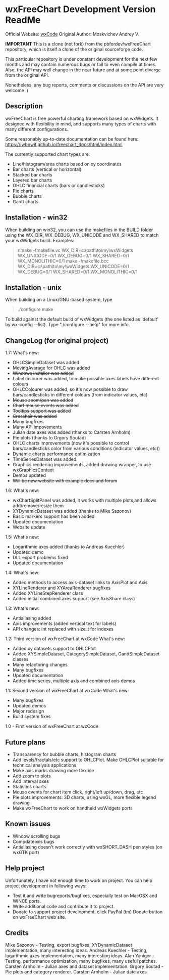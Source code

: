 
 wxFreeChart Development Version ReadMe
 ======================================

Official Website: <a href="http://wxcode.sourceforge.net/components/freechart" target="_blank">wxCode</a>
Original Author: Moskvichev Andrey V.
 
**IMPORTANT**
This is a clone (not fork) from the pbfordev/wxFreeChart repository, which is itself a clone of the original sourceforge code.
 
This particular repository is under constant development for the next few months and may contain numerous bugs or fail to even compile at times. Also, the API may well change in the near future and at some point diverge from the original API.
 
Nonetheless, any bug reports, comments or discussions on the API are very welcome :)
 
Description
-----------
wxFreeChart is free powerful charting framework based on wxWidgets. 
It designed with flexibility in mind, and supports many types of charts with many different configurations.

Some reasonably up-to-date documentation can be found here: https://iwbnwif.github.io/freechart_docs/html/index.html

The currently supported chart types are:
- Line/histogram/area charts based on xy coordinates
- Bar charts (vertical or horizontal)
- Stacked bar charts
- Layered bar charts
- OHLC financial charts (bars or candlesticks)
- Pie charts
- Bubble charts
- Gantt charts 

Installation - win32
--------------------

When building on win32, you can use the makefiles in the BUILD folder using the
WX_DIR, WX_DEBUG, WX_UNICODE and WX_SHARED to match your wxWidgets build.
Examples:

  > nmake -fmakefile.vc WX_DIR=c:\path\to\my\wxWidgets WX_UNICODE=0/1 WX_DEBUG=0/1 WX_SHARED=0/1 WX_MONOLITHIC=0/1
  > make -fmakefile.bcc WX_DIR=c:\path\to\my\wxWidgets WX_UNICODE=0/1 WX_DEBUG=0/1 WX_SHARED=0/1 WX_MONOLITHIC=0/1

Installation - unix
-------------------

When building on a Linux/GNU-based system, type

  > ./configure
  > make

To build against the default build of wxWidgets (the one listed as 'default' by wx-config --list). Type "./configure --help" for more info.

ChangeLog (for original project)
--------------------------------

1.7:
What's new:
- OHLCSimpleDataset was added
- MovingAvarage for OHLC was added
- ~~Windows installer was added~~
- Label colourer was added, to make possible axes labels have different colours
- OHLCColourer was added, so it's now possible to draw bars/candlesticks in different colours (from indicator values, etc)
- ~~Mouse zoom/pan was added~~
- ~~Chart mouse events was added~~
- ~~Tooltips support was added~~
- ~~Crosshair was added~~
- Many bugfixes
- Many API impovements
- Julian date axes was added (thanks to Carsten Arnholm)
- Pie plots (thanks to Grgory Soutad)
- OHLC charts improvements (now it's possible to control bars/candlesticks color from various conditions (indicator values, etc))
- Dynamic charts performance optimization
- TimeSeriesDataset was added
- Graphics rendering improvements, added drawing wrapper, to use wxGraphicsContext
- Demos updated
- ~~Will be new website with example docs and forum~~

1.6:
What's new:
- wxChartSplitPanel was added, it works with multiple plots,and allows add/remove/resize them
- XYDynamicDataset was added (thanks to Mike Sazonov)
- Basic markers support has been added
- Updated documentation
- Website update

1.5:
What's new:
- Logarithmic axes added (thanks to Andreas Kuechler)
- Updated demo
- DLL export problems fixed
- Updated documentation

1.4:
What's new:
- Added methods to access axis-dataset links to AxisPlot and Axis
- XYLineRenderer and XYAreaRenderer bugfixes
- Added XYLineStepRenderer class
- Added initial combined axes support (see AxisShare class)

1.3: 
What's new:
- Antialiasing added
- Axis improvements (added vertical text for labels)
- API changes: int replaced with size_t for indexes  

1.2: Third version of wxFreeChart at wxCode
What's new:
- Added xy datasets support to OHLCPlot
- Added XYSimpleDataset, CategorySimpleDataset, GanttSimpleDataset classes
- Many refactoring changes
- Many bugfixes
- Updated documentation
- Added time series, multiple axis and combined axis demos

1.1: Second version of wxFreeChart at wxCode
What's new:
- Many bugfixes
- Updated demos
- Major redesign
- Build system fixes

1.0 - First version of wxFreeChart at wxCode

Future plans
------------
- Transparency for bubble charts, histogram charts
- Add levels/fractals/etc support to OHLCPlot. Make OHLCPlot suitable for technical analysis applications
- Make axis marks drawing more flexible
- Add zoom to plots
- Add interval axes
- Statistics charts
- Mouse events for chart item click, right/left up/down, drag, etc
- Pie plots improvements: 3D charts, using wxGL, more flexible legend drawing
- Make wxFreeChart to work on handheld wxWidgets ports
 
Known issues
------------
- Window scrolling bugs
- Compdateaxis bugs
- Antialiasing doesn't work correctly with wxSHORT_DASH pen styles (on wxGTK port)

Help project
------------
Unfortunately, I have not enough time to work on project. 
You can help project development in following ways:
- Test it and write bugreports/bugfixes, especially test on MacOSX and WINCE ports.
- Write additional code and contribute it to project.
- Donate to support project development, click PayPal (tm) Donate button on wxFreeChart web site. 
 
Credits
-------
Mike Sazonov - Testing, export bugfixes, XYDynamicDataset implementation, many interesting ideas.
Andreas Kuechler - Testing, logarithmic axes implementation, many interesting ideas.
Alan Yaniger - Testing, performance optimization, many bugfixes, many useful patches.
Carsten Arnholm - Julian axes and dataset implementation.
Grgory Soutad - Pie plots and category renderer.
Carsten Arnholm - Julian date axes
